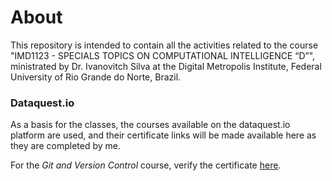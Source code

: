 # About
This repository is intended to contain all the activities related to the course "IMD1123 - SPECIALS TOPICS ON COMPUTATIONAL INTELLIGENCE “D”", ministrated by Dr. Ivanovitch Silva at the Digital Metropolis Institute, Federal University of Rio Grande do Norte, Brazil.

### Dataquest.io
As a basis for the classes, the courses available on the dataquest.io platform are used, and their certificate links will be made available here as they are completed by me.

For the *Git and Version Control* course, verify the certificate [here](https://app.dataquest.io/verify_cert/GV31KSZZ2NGKZ5114F3B/).
